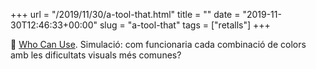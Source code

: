 +++
url = "/2019/11/30/a-tool-that.html"
title = ""
date = "2019-11-30T12:46:33+00:00"
slug = "a-tool-that"
tags = ["retalls"]
+++

📎 <a href="https://whocanuse.com/">Who Can Use</a>. Simulació: com funcionaria cada combinació de colors amb les dificultats visuals més comunes?
